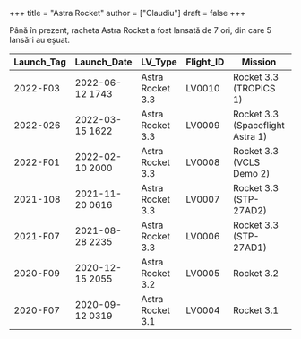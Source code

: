 +++
title = "Astra Rocket"
author = ["Claudiu"]
draft = false
+++

Până în prezent, racheta Astra Rocket a fost lansată de 7 ori, din care 5 lansări au eșuat.

| Launch_Tag | Launch_Date     | LV_Type          | Flight_ID | Mission                          | Launch_Site | Country | Outcome |
|------------|-----------------|------------------|-----------|----------------------------------|-------------|---------|---------|
| 2022-F03   | 2022-06-12 1743 | Astra Rocket 3.3 | LV0010    | Rocket 3.3 (TROPICS 1)           | SPFLA SLC46 | US      | F       |
| 2022-026   | 2022-03-15 1622 | Astra Rocket 3.3 | LV0009    | Rocket 3.3 (Spaceflight Astra 1) | PSCA LP3B   | US      | S       |
| 2022-F01   | 2022-02-10 2000 | Astra Rocket 3.3 | LV0008    | Rocket 3.3 (VCLS Demo 2)         | SPFLA SLC46 | US      | F       |
| 2021-108   | 2021-11-20 0616 | Astra Rocket 3.3 | LV0007    | Rocket 3.3 (STP-27AD2)           | PSCA LP3B   | US      | S       |
| 2021-F07   | 2021-08-28 2235 | Astra Rocket 3.3 | LV0006    | Rocket 3.3 (STP-27AD1)           | PSCA LP3B   | US      | F       |
| 2020-F09   | 2020-12-15 2055 | Astra Rocket 3.2 | LV0005    | Rocket 3.2                       | PSCA LP3B   | US      | F       |
| 2020-F07   | 2020-09-12 0319 | Astra Rocket 3.1 | LV0004    | Rocket 3.1                       | PSCA LP3B   | US      | F       |
